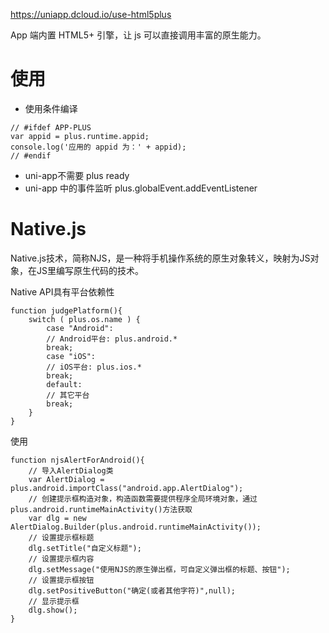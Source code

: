 https://uniapp.dcloud.io/use-html5plus
 
 
 App 端内置 HTML5+ 引擎，让 js 可以直接调用丰富的原生能力。

 # 使用

* 使用条件编译

 ```
// #ifdef APP-PLUS
var appid = plus.runtime.appid;
console.log('应用的 appid 为：' + appid);
// #endif
 ```

 * uni-app不需要 plus ready
 * uni-app 中的事件监听 plus.globalEvent.addEventListener

# Native.js

Native.js技术，简称NJS，是一种将手机操作系统的原生对象转义，映射为JS对象，在JS里编写原生代码的技术。

Native API具有平台依赖性

```
function judgePlatform(){  
    switch ( plus.os.name ) {  
        case "Android":  
        // Android平台: plus.android.*  
        break;  
        case "iOS":  
        // iOS平台: plus.ios.*  
        break;  
        default:  
        // 其它平台  
        break;  
    }  
}  

```

使用

```
function njsAlertForAndroid(){  
    // 导入AlertDialog类  
    var AlertDialog = plus.android.importClass("android.app.AlertDialog");  
    // 创建提示框构造对象，构造函数需要提供程序全局环境对象，通过plus.android.runtimeMainActivity()方法获取  
    var dlg = new AlertDialog.Builder(plus.android.runtimeMainActivity());  
    // 设置提示框标题  
    dlg.setTitle("自定义标题");  
    // 设置提示框内容  
    dlg.setMessage("使用NJS的原生弹出框，可自定义弹出框的标题、按钮");  
    // 设置提示框按钮  
    dlg.setPositiveButton("确定(或者其他字符)",null);  
    // 显示提示框  
    dlg.show();  
}  
```